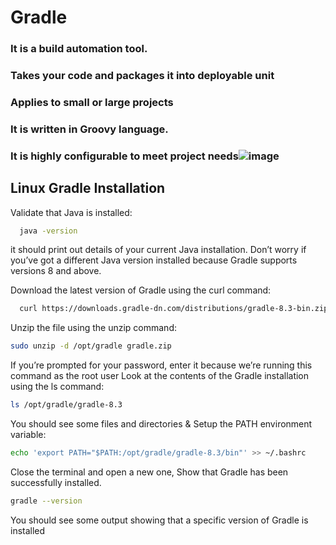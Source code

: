 # Gradle
### It is a build automation tool.
### Takes your code and packages it into deployable unit
### Applies to small or large projects
### It is written in Groovy language.
### It is highly configurable to meet project needs![image](https://github.com/Subhabrata2468/gradle/assets/126705074/c2bbf655-3b16-4b65-ba3e-01e8ca72bc7b)

## Linux Gradle Installation

Validate that Java is installed:

```bash
  java -version
```
it should print out details of your current Java installation. Don’t worry if you’ve got a different
Java version installed because Gradle supports versions 8 and above.

Download the latest version of Gradle using the curl command:

```bash
  curl https://downloads.gradle-dn.com/distributions/gradle-8.3-bin.zip --output ~/gradle.zip
```

Unzip the file using the unzip command:
```bash
sudo unzip -d /opt/gradle gradle.zip
```


If you’re prompted for your password, enter it because we’re running this command as the root user
Look at the contents of the Gradle installation using the ls command:
```bash
ls /opt/gradle/gradle-8.3
```


You should see some files and directories &
Setup the PATH environment variable:

```bash
echo 'export PATH="$PATH:/opt/gradle/gradle-8.3/bin"' >> ~/.bashrc
```
Close the terminal and open a new one,
Show that Gradle has been successfully installed.

```bash
gradle --version
```
You should see some output showing that a specific version of Gradle is installed
